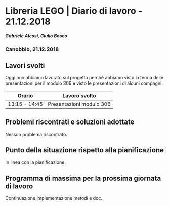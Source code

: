 # Libreria LEGO | Diario di lavoro - 21.12.2018
##### Gabriele Alessi, Giulio Bosco
### Canobbio, 21.12.2018

## Lavori svolti

Oggi non abbiamo lavorato sul progetto perché abbiamo visto la teoria delle presentazioni per il modulo 306 e visto le presentazioni di alcuni compagni.

|Orario        |Lavoro svolto					|
|--------------|--------------------------------|
|13:15 - 14:45 |Presentazioni modulo 306  |

##  Problemi riscontrati e soluzioni adottate
Nessun problema riscontrato.
##  Punto della situazione rispetto alla pianificazione
In linea con la pianificazione.
## Programma di massima per la prossima giornata di lavoro
Continuazione implementazione metodi e doc.
